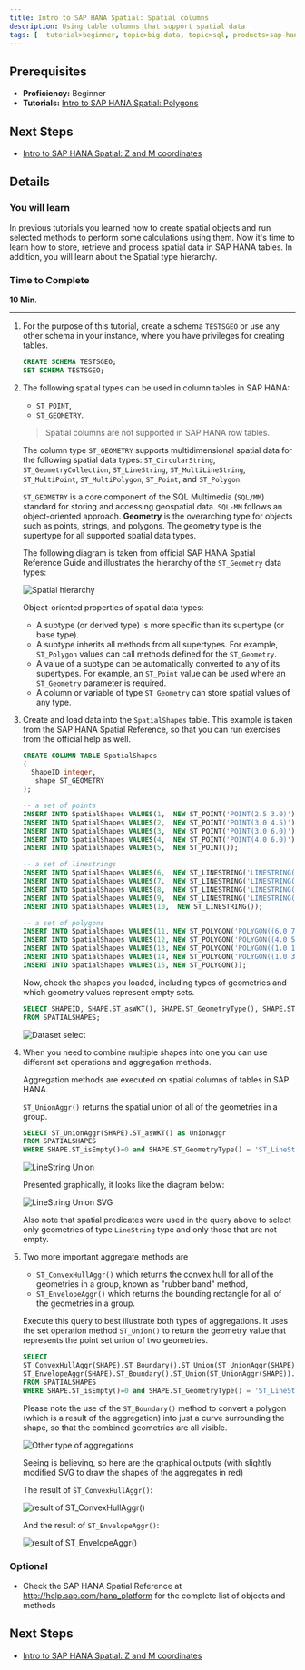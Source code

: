 ```yaml
---
title: Intro to SAP HANA Spatial: Spatial columns
description: Using table columns that support spatial data
tags: [  tutorial>beginner, topic>big-data, topic>sql, products>sap-hana, products>sap-hana\,-express-edition ]
---
```

## Prerequisites  
 - **Proficiency:** Beginner
 - **Tutorials:** [Intro to SAP HANA Spatial: Polygons](http://www.sap.com/developer/tutorials/hana-spatial-intro3-polygon.html)

## Next Steps
 - [Intro to SAP HANA Spatial: Z and M coordinates](http://www.sap.com/developer/tutorials/hana-spatial-intro5-z-m-coordinates.html)

## Details
### You will learn  
In previous tutorials you learned how to create spatial objects and run selected methods to perform some calculations using them. Now it's time to learn how to store, retrieve and process spatial data in SAP HANA tables. In addition, you will learn about the Spatial type hierarchy.

### Time to Complete
**10 Min**.

---

1. For the purpose of this tutorial, create a schema `TESTSGEO` or use any other schema in your instance, where you have privileges for creating tables.

    ```sql
    CREATE SCHEMA TESTSGEO;
    SET SCHEMA TESTSGEO;
    ```

2. The following spatial types can be used in column tables in SAP HANA:
    - `ST_POINT`,
    - `ST_GEOMETRY`.

    >Spatial columns are not supported in SAP HANA row tables.

    The column type `ST_GEOMETRY` supports multidimensional spatial data for the following spatial data types: `ST_CircularString`, `ST_GeometryCollection`, `ST_LineString`, `ST_MultiLineString`, `ST_MultiPoint`, `ST_MultiPolygon`, `ST_Point`, and `ST_Polygon`.

    `ST_GEOMETRY` is a core component of the SQL Multimedia (`SQL/MM`) standard for storing and accessing geospatial data. `SQL-MM` follows an object-oriented approach. **Geometry** is the overarching type for objects such as points, strings, and polygons. The geometry type is the supertype for all supported spatial data types.

    The following diagram is taken from official SAP HANA Spatial Reference Guide and illustrates the hierarchy of the `ST_Geometry` data types:

    ![Spatial hierarchy](spatial0401.png)

    Object-oriented properties of spatial data types:
    - A subtype (or derived type) is more specific than its supertype (or base type).
    - A subtype inherits all methods from all supertypes. For example, `ST_Polygon` values can call methods defined for the `ST_Geometry`.
    - A value of a subtype can be automatically converted to any of its supertypes. For example, an `ST_Point` value can be used where an `ST_Geometry` parameter is required.
    - A column or variable of type `ST_Geometry` can store spatial values of any type.

3. Create and load data into the `SpatialShapes` table. This example is taken from the SAP HANA Spatial Reference, so that you can run exercises from the official help as well.

    ```sql
    CREATE COLUMN TABLE SpatialShapes
    (
      ShapeID integer,
       shape ST_GEOMETRY
    );

    -- a set of points
    INSERT INTO SpatialShapes VALUES(1,  NEW ST_POINT('POINT(2.5 3.0)'));
    INSERT INTO SpatialShapes VALUES(2,  NEW ST_POINT('POINT(3.0 4.5)'));
    INSERT INTO SpatialShapes VALUES(3,  NEW ST_POINT('POINT(3.0 6.0)'));
    INSERT INTO SpatialShapes VALUES(4,  NEW ST_POINT('POINT(4.0 6.0)'));
    INSERT INTO SpatialShapes VALUES(5,  NEW ST_POINT());

    -- a set of linestrings
    INSERT INTO SpatialShapes VALUES(6,  NEW ST_LINESTRING('LINESTRING(3.0 3.0, 5.0 4.0, 6.0 3.0)'));
    INSERT INTO SpatialShapes VALUES(7,  NEW ST_LINESTRING('LINESTRING(4.0 4.0, 6.0 5.0, 7.0 4.0)'));
    INSERT INTO SpatialShapes VALUES(8,  NEW ST_LINESTRING('LINESTRING(7.0 5.0, 9.0 7.0)'));
    INSERT INTO SpatialShapes VALUES(9,  NEW ST_LINESTRING('LINESTRING(7.0 3.0, 8.0 5.0)'));
    INSERT INTO SpatialShapes VALUES(10,  NEW ST_LINESTRING());

    -- a set of polygons
    INSERT INTO SpatialShapes VALUES(11, NEW ST_POLYGON('POLYGON((6.0 7.0, 10.0 3.0, 10.0 10.0, 6.0 7.0))'));
    INSERT INTO SpatialShapes VALUES(12, NEW ST_POLYGON('POLYGON((4.0 5.0, 5.0 3.0, 6.0 5.0, 4.0 5.0))'));
    INSERT INTO SpatialShapes VALUES(13, NEW ST_POLYGON('POLYGON((1.0 1.0, 1.0 6.0, 6.0 6.0, 6.0 1.0, 1.0 1.0))'));
    INSERT INTO SpatialShapes VALUES(14, NEW ST_POLYGON('POLYGON((1.0 3.0, 1.0 4.0, 5.0 4.0, 5.0 3.0, 1.0 3.0))'));
    INSERT INTO SpatialShapes VALUES(15, NEW ST_POLYGON());
    ```

    Now, check the shapes you loaded, including types of geometries and which geometry values represent empty sets.

    ```sql
    SELECT SHAPEID, SHAPE.ST_asWKT(), SHAPE.ST_GeometryType(), SHAPE.ST_isEmpty()
    FROM SPATIALSHAPES;
    ```

    ![Dataset select](spatial0402.jpg)

4. When you need to combine multiple shapes into one you can use different set operations and aggregation methods.

    Aggregation methods are executed on spatial columns of tables in SAP HANA.

    `ST_UnionAggr()` returns the spatial union of all of the geometries in a group.

    ```sql
    SELECT ST_UnionAggr(SHAPE).ST_asWKT() as UnionAggr
    FROM SPATIALSHAPES
    WHERE SHAPE.ST_isEmpty()=0 and SHAPE.ST_GeometryType() = 'ST_LineString';
    ```

    ![LineString Union](spatial0403.jpg)

    Presented graphically, it looks like the diagram below:

    ![LineString Union SVG](spatial0404.jpg)

    Also note that spatial predicates were used in the query above to select only geometries of type `LineString` type and only those that are not empty.

5. Two more important aggregate methods are
    - `ST_ConvexHullAggr()` which returns the convex hull for all of the geometries in a group, known as "rubber band" method,
    - `ST_EnvelopeAggr()` which returns the bounding rectangle for all of the geometries in a group.

    Execute this query to best illustrate both types of aggregations. It uses the set operation method `ST_Union()` to return the geometry value that represents the point set union of two geometries.

    ```sql
    SELECT
    ST_ConvexHullAggr(SHAPE).ST_Boundary().ST_Union(ST_UnionAggr(SHAPE)).ST_asWKT() as ConvexHullAggr,
    ST_EnvelopeAggr(SHAPE).ST_Boundary().ST_Union(ST_UnionAggr(SHAPE)).ST_asWKT() as EnvelopeAggr
    FROM SPATIALSHAPES
    WHERE SHAPE.ST_isEmpty()=0 and SHAPE.ST_GeometryType() = 'ST_LineString';
    ```

    Please note the use of the `ST_Boundary()` method to convert a polygon (which is a result of the aggregation) into just a curve surrounding the shape, so that the combined geometries are all visible.

    ![Other type of aggregations](spatial0405.jpg)

    Seeing is believing, so here are the graphical outputs (with slightly modified SVG to draw the shapes of the aggregates in red)

    The result of `ST_ConvexHullAggr()`:

    ![result of ST_ConvexHullAggr()](spatial0406.jpg)

    And the result of `ST_EnvelopeAggr()`:

    ![result of ST_EnvelopeAggr()](spatial0407.jpg)

### Optional
- Check the SAP HANA Spatial Reference at http://help.sap.com/hana_platform for the complete list of objects and methods

## Next Steps
 - [Intro to SAP HANA Spatial: Z and M coordinates](http://www.sap.com/developer/tutorials/hana-spatial-intro5-z-m-coordinates.html)
